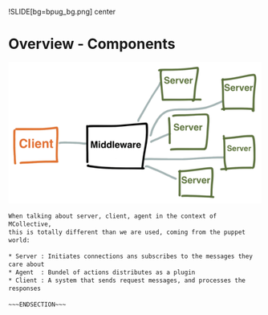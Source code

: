 !SLIDE[bg=bpug_bg.png] center

# Overview - Components #

![MCollective Components](../_images/deployment_small.png "The Three Main Components")

~~~SECTION:notes~~~
When talking about server, client, agent in the context of MCollective,
this is totally different than we are used, coming from the puppet world:

* Server : Initiates connections ans subscribes to the messages they care about
* Agent  : Bundel of actions distributes as a plugin
* Client : A system that sends request messages, and processes the responses

~~~ENDSECTION~~~
